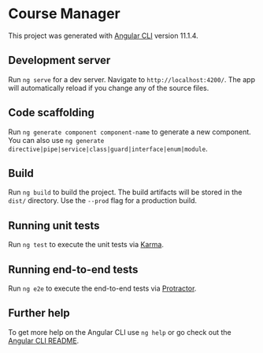 # Course Manager

This project was generated with [Angular CLI](https://github.com/angular/angular-cli) version 11.1.4.

## Development server

Run `ng serve` for a dev server. Navigate to `http://localhost:4200/`. The app will automatically reload if you change any of the source files.

## Code scaffolding

Run `ng generate component component-name` to generate a new component. You can also use `ng generate directive|pipe|service|class|guard|interface|enum|module`.
## Build

Run `ng build` to build the project. The build artifacts will be stored in the `dist/` directory. Use the `--prod` flag for a production build.
## Running unit tests

Run `ng test` to execute the unit tests via [Karma](https://karma-runner.github.io/latest/index.html).
## Running end-to-end tests

Run `ng e2e` to execute the end-to-end tests via [Protractor](http://www.protractortest.org/#/).
## Further help

To get more help on the Angular CLI use `ng help` or go check out the [Angular CLI README](https://github.com/angular/angular-cli/blob/master/README.md).
